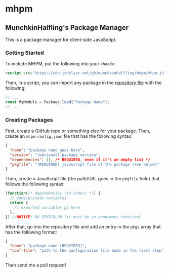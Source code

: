 # mhpm
## MunchkinHalfling's Package Manager
This is a package manager for client-side JavaScript.
### Getting Started
To include MHPM, put the following into your `<head>`:
```html
<script src="https://cdn.jsdelivr.net/gh/munchkinhalfling/mhpm/mhpm.js"></script>
```
Then, in a script, you can import any package in the [repository file](https://github.com/munchkinhalfling/mhpm/blob/master/repository.json) with the following:
```js
// ...
const MyModule = Package.load("Package Name");
// ...
```
### Creating Packages
First, create a GitHub repo or something else for your package. Then, create an `mhpm-config.json` file that has the following syntax:
```json
{
  "name": "package name goes here",
  "version": "(optional) package version",
  "dependencies": [], /* REQUIRED, even if it's an empty list */
  "pkgfile": "(REQUIRED) javascript file of the package (see below)"
}
```
Then, create a JavaScript file (the path/URL goes in the `pkgfile` field) that follows the following syntax:
```js
(function(/* dependencies (in order) */) {
  // code/private variables
  return {
    // exported variables go here
  };
}) //NOTICE: NO SEMICOLON (it must be an anonymous function)
```
After that, go into the repository file and add an entry in the `pkgs` array that has the following format:
```json
{
  "name": "package name (REQUIRED)",
  "conf-file": "path to the configuration file made in the first step"
}
```
Then send me a pull request!